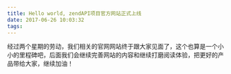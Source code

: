 ```yaml
---
title: Hello world, zendAPI项目官方网站正式上线
date: 2017-06-26 10:03:32
tags:
---
```

<!-- toc -->

经过两个星期的劳动，我们相关的官网网站终于跟大家见面了，这个也算是一个小小的里程碑吧，后面我们会继续完善网站的内容和继续打磨阅读体验，把更好的产品带给大家，继续加油！

